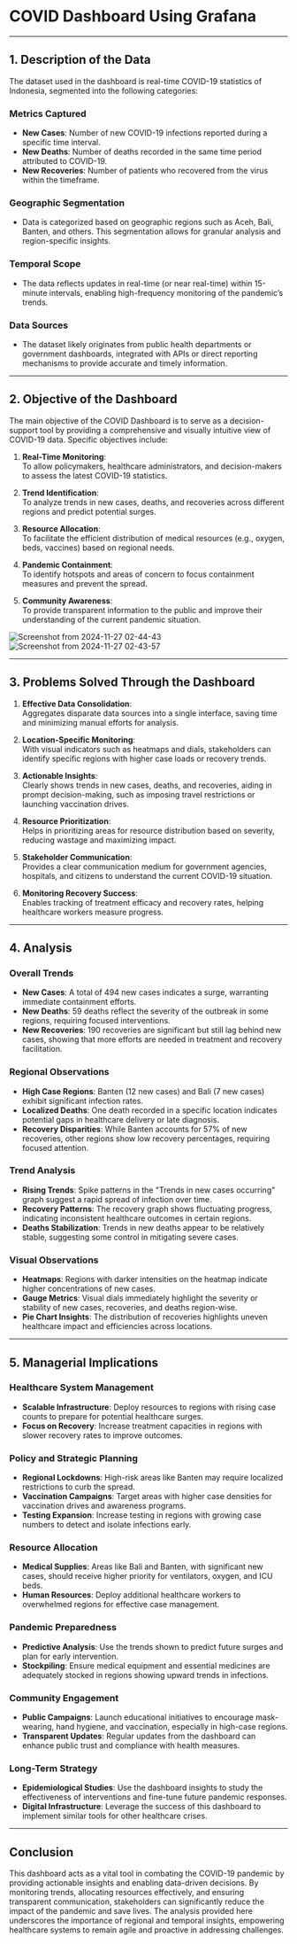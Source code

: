 # COVID Dashboard Using Grafana
---

## 1. Description of the Data

The dataset used in the dashboard is real-time COVID-19 statistics of Indonesia, segmented into the following categories:

### Metrics Captured
- **New Cases**: Number of new COVID-19 infections reported during a specific time interval.
- **New Deaths**: Number of deaths recorded in the same time period attributed to COVID-19.
- **New Recoveries**: Number of patients who recovered from the virus within the timeframe.

### Geographic Segmentation
- Data is categorized based on geographic regions such as Aceh, Bali, Banten, and others. This segmentation allows for granular analysis and region-specific insights.

### Temporal Scope
- The data reflects updates in real-time (or near real-time) within 15-minute intervals, enabling high-frequency monitoring of the pandemic’s trends.

### Data Sources
- The dataset likely originates from public health departments or government dashboards, integrated with APIs or direct reporting mechanisms to provide accurate and timely information.

---

## 2. Objective of the Dashboard

The main objective of the COVID Dashboard is to serve as a decision-support tool by providing a comprehensive and visually intuitive view of COVID-19 data. Specific objectives include:

1. **Real-Time Monitoring**:  
   To allow policymakers, healthcare administrators, and decision-makers to assess the latest COVID-19 statistics.

2. **Trend Identification**:  
   To analyze trends in new cases, deaths, and recoveries across different regions and predict potential surges.

3. **Resource Allocation**:  
   To facilitate the efficient distribution of medical resources (e.g., oxygen, beds, vaccines) based on regional needs.

4. **Pandemic Containment**:  
   To identify hotspots and areas of concern to focus containment measures and prevent the spread.

5. **Community Awareness**:  
   To provide transparent information to the public and improve their understanding of the current pandemic situation.

![Screenshot from 2024-11-27 02-44-43](https://github.com/user-attachments/assets/1183ced6-bac5-4ef7-8596-8f973d4fb33f)
![Screenshot from 2024-11-27 02-43-57](https://github.com/user-attachments/assets/a45ca903-d7c4-4110-9292-810fb7ea9c88)

---

## 3. Problems Solved Through the Dashboard

1. **Effective Data Consolidation**:  
   Aggregates disparate data sources into a single interface, saving time and minimizing manual efforts for analysis.

2. **Location-Specific Monitoring**:  
   With visual indicators such as heatmaps and dials, stakeholders can identify specific regions with higher case loads or recovery trends.

3. **Actionable Insights**:  
   Clearly shows trends in new cases, deaths, and recoveries, aiding in prompt decision-making, such as imposing travel restrictions or launching vaccination drives.

4. **Resource Prioritization**:  
   Helps in prioritizing areas for resource distribution based on severity, reducing wastage and maximizing impact.

5. **Stakeholder Communication**:  
   Provides a clear communication medium for government agencies, hospitals, and citizens to understand the current COVID-19 situation.

6. **Monitoring Recovery Success**:  
   Enables tracking of treatment efficacy and recovery rates, helping healthcare workers measure progress.

---

## 4. Analysis

### Overall Trends
- **New Cases**: A total of 494 new cases indicates a surge, warranting immediate containment efforts.
- **New Deaths**: 59 deaths reflect the severity of the outbreak in some regions, requiring focused interventions.
- **New Recoveries**: 190 recoveries are significant but still lag behind new cases, showing that more efforts are needed in treatment and recovery facilitation.

### Regional Observations
- **High Case Regions**: Banten (12 new cases) and Bali (7 new cases) exhibit significant infection rates.
- **Localized Deaths**: One death recorded in a specific location indicates potential gaps in healthcare delivery or late diagnosis.
- **Recovery Disparities**: While Banten accounts for 57% of new recoveries, other regions show low recovery percentages, requiring focused attention.

### Trend Analysis
- **Rising Trends**: Spike patterns in the "Trends in new cases occurring" graph suggest a rapid spread of infection over time.
- **Recovery Patterns**: The recovery graph shows fluctuating progress, indicating inconsistent healthcare outcomes in certain regions.
- **Deaths Stabilization**: Trends in new deaths appear to be relatively stable, suggesting some control in mitigating severe cases.

### Visual Observations
- **Heatmaps**: Regions with darker intensities on the heatmap indicate higher concentrations of new cases.
- **Gauge Metrics**: Visual dials immediately highlight the severity or stability of new cases, recoveries, and deaths region-wise.
- **Pie Chart Insights**: The distribution of recoveries highlights uneven healthcare impact and efficiencies across locations.

---

## 5. Managerial Implications

### Healthcare System Management
- **Scalable Infrastructure**: Deploy resources to regions with rising case counts to prepare for potential healthcare surges.
- **Focus on Recovery**: Increase treatment capacities in regions with slower recovery rates to improve outcomes.

### Policy and Strategic Planning
- **Regional Lockdowns**: High-risk areas like Banten may require localized restrictions to curb the spread.
- **Vaccination Campaigns**: Target areas with higher case densities for vaccination drives and awareness programs.
- **Testing Expansion**: Increase testing in regions with growing case numbers to detect and isolate infections early.

### Resource Allocation
- **Medical Supplies**: Areas like Bali and Banten, with significant new cases, should receive higher priority for ventilators, oxygen, and ICU beds.
- **Human Resources**: Deploy additional healthcare workers to overwhelmed regions for effective case management.

### Pandemic Preparedness
- **Predictive Analysis**: Use the trends shown to predict future surges and plan for early intervention.
- **Stockpiling**: Ensure medical equipment and essential medicines are adequately stocked in regions showing upward trends in infections.

### Community Engagement
- **Public Campaigns**: Launch educational initiatives to encourage mask-wearing, hand hygiene, and vaccination, especially in high-case regions.
- **Transparent Updates**: Regular updates from the dashboard can enhance public trust and compliance with health measures.

### Long-Term Strategy
- **Epidemiological Studies**: Use the dashboard insights to study the effectiveness of interventions and fine-tune future pandemic responses.
- **Digital Infrastructure**: Leverage the success of this dashboard to implement similar tools for other healthcare crises.

---

## Conclusion

This dashboard acts as a vital tool in combating the COVID-19 pandemic by providing actionable insights and enabling data-driven decisions. By monitoring trends, allocating resources effectively, and ensuring transparent communication, stakeholders can significantly reduce the impact of the pandemic and save lives. The analysis provided here underscores the importance of regional and temporal insights, empowering healthcare systems to remain agile and proactive in addressing challenges.
